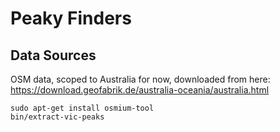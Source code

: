 # Peaky Finders


## Data Sources

OSM data, scoped to Australia for now, downloaded from here:
https://download.geofabrik.de/australia-oceania/australia.html

    sudo apt-get install osmium-tool
    bin/extract-vic-peaks
